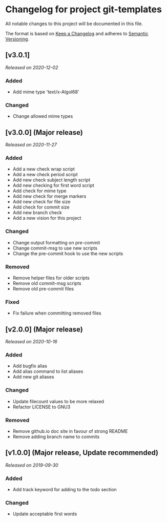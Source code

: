 # Changelog for project git-templates
All notable changes to this project will be documented in this file.

The format is based on [Keep a Changelog](https://keepachangelog.com/en/1.0.0/) 
and adheres to [Semantic Versioning](https://semver.org/spec/v2.0.0.html).

## [v3.0.1]
*Released on 2020-12-02*

### Added                        
- Add mime type 'text/x-Algol68'

### Changed                      
- Change allowed mime types 

## [v3.0.0] (Major release)                        
*Released on 2020-11-27*                           

### Added                                          
- Add a new check wrap script                      
- Add a new check period script                    
- Add new check subject length script              
- Add new checking for first word script           
- Add check for mime type                          
- Add new check for merge markers                  
- Add new check for file size                      
- Add check for commit size                        
- Add new branch check                             
- Add a new vision for this project                

### Changed                                        
- Change output formatting on pre-commit           
- Change commit-msg to use new scripts             
- Change the pre-commit hook to use the new scripts

### Removed                                        
- Remove helper files for older scripts            
- Remove old commit-msg scripts                    
- Remove old pre-commit files                      

### Fixed                                          
- Fix failure when committing removed files

## [v2.0.0] (Major release)
*Released on 2020-10-16*

### Added
- Add bugfix alias
- Add alias command to list aliases
- Add new git aliases

### Changed
- Update filecount values to be more relaxed
- Refactor LICENSE to GNU3

### Removed
- Remove github.io doc site in favour of strong README
- Remove adding branch name to commits

## [v1.0.0] (Major release, Update recommended)
*Released on 2019-09-30*

### Added
- Add track keyword for adding to the todo section

### Changed
- Update acceptable first words
